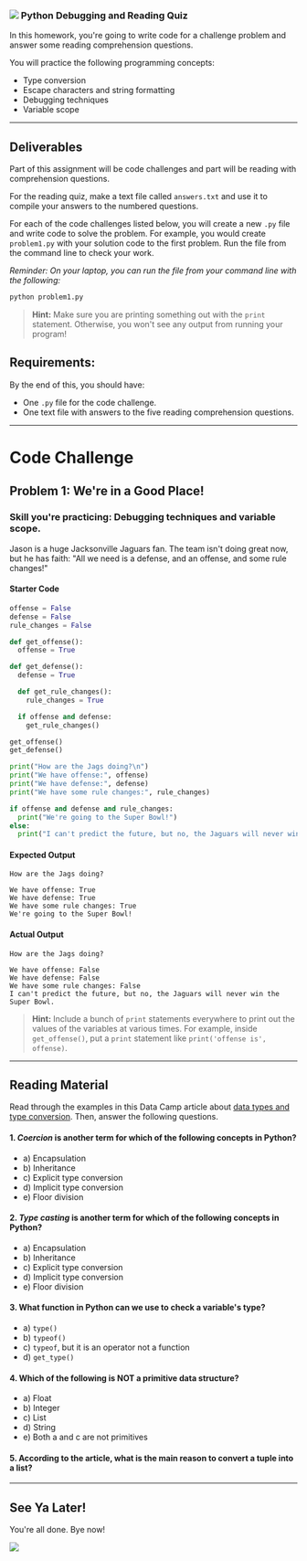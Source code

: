 ### ![](https://ga-dash.s3.amazonaws.com/production/assets/logo-9f88ae6c9c3871690e33280fcf557f33.png) Python Debugging and Reading Quiz

<!---
This assignment was developed by Brandi

Questions? Comments?
1. Log an issue to this repo to alert me of a problem.
2. Suggest an edit yourself by forking this repo, making edits, and submitting a pull request with your changes back to our master branch.
3. Hit me up on Slack at @brandib.
--->

In this homework, you're going to write code for a challenge problem and answer some reading comprehension questions.

You will practice the following programming concepts:

* Type conversion
* Escape characters and string formatting
* Debugging techniques
* Variable scope

---

## Deliverables

Part of this assignment will be code challenges and part will be reading with comprehension questions.

For the reading quiz, make a text file called `answers.txt` and use it to compile your answers to the numbered questions.

For each of the code challenges listed below, you will create a new `.py` file and write code to solve the problem. For example, you would create `problem1.py` with your solution code to the first problem. Run the file from the command line to check your work.

*Reminder: On your laptop, you can run the file from your command line with the following:*

```python
python problem1.py
```

> **Hint:** Make sure you are printing something out with the `print` statement. Otherwise, you won't see any output from running your program!


## Requirements:

By the end of this, you should have:
* One `.py` file for the code challenge.
* One text file with answers to the five reading comprehension questions.

---

# Code Challenge

## Problem 1: We're in a Good Place!

### Skill you're practicing: Debugging techniques and variable scope.

Jason is a huge Jacksonville Jaguars fan. The team isn't doing great now, but he has faith: "All we need is a defense, and an offense, and some rule changes!"

#### Starter Code

```python
offense = False
defense = False
rule_changes = False

def get_offense():
  offense = True

def get_defense():
  defense = True

  def get_rule_changes():
    rule_changes = True

  if offense and defense:
    get_rule_changes()

get_offense()
get_defense()

print("How are the Jags doing?\n")
print("We have offense:", offense)
print("We have defense:", defense)
print("We have some rule changes:", rule_changes)

if offense and defense and rule_changes:
  print("We're going to the Super Bowl!")
else:
  print("I can't predict the future, but no, the Jaguars will never win the Super Bowl.")
```

#### Expected Output

```
How are the Jags doing?

We have offense: True
We have defense: True
We have some rule changes: True
We're going to the Super Bowl!
```

#### Actual Output

```
How are the Jags doing?

We have offense: False
We have defense: False
We have some rule changes: False
I can't predict the future, but no, the Jaguars will never win the Super Bowl.
```

> **Hint:** Include a bunch of `print` statements everywhere to print out the values of the variables at various times. For example, inside `get_offense()`, put a `print` statement like `print('offense is', offense)`.

---

## Reading Material

Read through the examples in this Data Camp article about [data types and type conversion](https://www.datacamp.com/community/tutorials/python-data-type-conversion). Then, answer the following questions.

#### 1. *Coercion* is another term for which of the following concepts in Python?

* a) Encapsulation
* b) Inheritance
* c) Explicit type conversion
* d) Implicit type conversion
* e) Floor division

#### 2. *Type casting* is another term for which of the following concepts in Python?

* a) Encapsulation
* b) Inheritance
* c) Explicit type conversion
* d) Implicit type conversion
* e) Floor division

#### 3. What function in Python can we use to check a variable's type?

* a) `type()`
* b) `typeof()`
* c) `typeof`, but it is an operator not a function
* d) `get_type()`

#### 4. Which of the following is NOT a primitive data structure?

* a) Float
* b) Integer
* c) List
* d) String
* e) Both a and c are not primitives

#### 5. According to the article, what is the main reason to convert a tuple into a list?

---

## See Ya Later!

You're all done. Bye now!

![](https://media.giphy.com/media/fWgQH01z4rjwrZckyM/giphy.gif)
